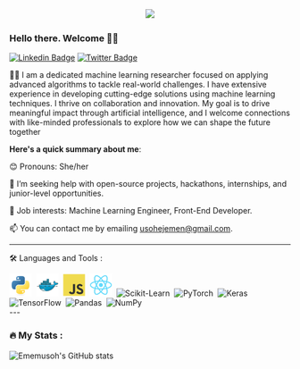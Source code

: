 



<div id="header" align="center">
  <img src="https://media.giphy.com/media/26xBwdIuRJiAIqHwA/giphy.gif" width="100"/>
</div>


### Hello there. Welcome 👋🏾

[![Linkedin Badge](https://img.shields.io/badge/-Emem-blue?style=for-the-badge&logo=Linkedin&logoColor=white&link=https://www.linkedin.com/in/emem-usoh-9301a722a/)](https://www.linkedin.com/in/emem-usoh-9301a722a/) [![Twitter Badge](https://img.shields.io/badge/-@emem_usoh-1ca0f1?style=for-the-badge&logo=twitter&logoColor=white&link=https://twitter.com/emem_usoh)](https://twitter.com/emem_usoh)



:woman_technologist: I am a dedicated machine learning researcher focused on applying advanced algorithms to tackle real-world challenges.  I have extensive experience in developing cutting-edge solutions using machine learning techniques. I thrive on collaboration and innovation. My goal is to drive meaningful impact through artificial intelligence, and I welcome connections with like-minded professionals to explore how we can shape the future together


**Here's a quick summary about me**:

😊 Pronouns: She/her

🌱 I’m seeking help with open-source projects, hackathons, internships, and junior-level opportunities.

💼 Job interests: Machine Learning Engineer,  Front-End Developer.

📫 You can contact me by emailing usohejemen@gmail.com.
   <!-- view my  [resume](https://drive.google.com/file/ d/1rlu-Wr640yq8XITmlA1rSYlUpnAWRaSX/view?usp=drivesdk)  -->

---

:hammer_and_wrench: Languages and Tools :
<div> 
  <img src="https://github.com/devicons/devicon/blob/master/icons/python/python-original.svg" title="Python" alt="Python" width="40" height="40"/>&nbsp; 
  <img src="https://github.com/devicons/devicon/blob/master/icons/docker/docker-original.svg" title="Docker" alt="Docker" width="40" height="40"/>&nbsp; <img src="https://github.com/devicons/devicon/blob/master/icons/javascript/javascript-original.svg" title="JavaScript" alt="JavaScript" width="40" height="40"/>&nbsp;
  <img src="https://github.com/devicons/devicon/blob/master/icons/react/react-original.svg" title="React" alt="React" width="40" height="40"/>&nbsp; 
  <img src="https://github.com/scikit-learn/scikit-learn/blob/main/doc/logos/scikit-learn-logo-notext.svg" title="Scikit-Learn" alt="Scikit-Learn" width="40" height="40"/>&nbsp; 
  <img src="https://upload.wikimedia.org/wikipedia/commons/1/10/PyTorch_logo_icon.svg" title="PyTorch" alt="PyTorch" width="40" height="40"/>&nbsp; 
  <img src="https://upload.wikimedia.org/wikipedia/commons/a/ae/Keras_logo.svg" title="Keras" alt="Keras" width="40" height="40"/>&nbsp; 
  <img src="https://upload.wikimedia.org/wikipedia/commons/2/2d/Tensorflow_logo.svg" title="TensorFlow" alt="TensorFlow" width="40" height="40"/>&nbsp;
  <img src="https://upload.wikimedia.org/wikipedia/commons/2/22/Pandas_mark.svg" title="Pandas" alt="Pandas" width="40" height="40"/>&nbsp;
  <img src="https://upload.wikimedia.org/wikipedia/commons/3/31/NumPy_logo_2020.svg" title="NumPy" alt="NumPy" width="40" height="40"/>&nbsp;
</div>
---

### :fire: My Stats :
<img align="center" src="https://github-readme-stats.vercel.app/api/top-langs/?username=Ememusoh&layout=compact&theme=vision-friendly-dark" alt="Ememusoh's GitHub stats" />


